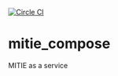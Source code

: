 [![Circle CI](https://circleci.com/gh/caerusassociates/mitie_container.svg?style=svg)](https://circleci.com/gh/caerusassociates/mitie_container)

# mitie_compose
MITIE as a service
